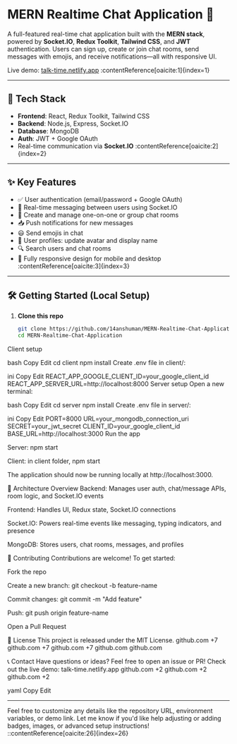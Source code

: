 # MERN Realtime Chat Application 🚀

A full-featured real-time chat application built with the **MERN stack**, powered by **Socket.IO**, **Redux Toolkit**, **Tailwind CSS**, and **JWT** authentication. Users can sign up, create or join chat rooms, send messages with emojis, and receive notifications—all with responsive UI.

Live demo: [talk-time.netlify.app](https://talk-time.netlify.app) :contentReference[oaicite:1]{index=1}

---

## 🔗 Tech Stack

- **Frontend**: React, Redux Toolkit, Tailwind CSS  
- **Backend**: Node.js, Express, Socket.IO  
- **Database**: MongoDB  
- **Auth**: JWT + Google OAuth  
- Real-time communication via **Socket.IO** :contentReference[oaicite:2]{index=2}

---

## ✨ Key Features

- ✅ User authentication (email/password + Google OAuth)  
- 🔄 Real-time messaging between users using Socket.IO  
- 👥 Create and manage one-on-one or group chat rooms  
- 📥 Push notifications for new messages  
- 😃 Send emojis in chat  
- 📸 User profiles: update avatar and display name  
- 🔍 Search users and chat rooms  
- 📱 Fully responsive design for mobile and desktop :contentReference[oaicite:3]{index=3}

---

## 🛠️ Getting Started (Local Setup)

1. **Clone this repo**  
   ```bash
   git clone https://github.com/14anshuman/MERN-Realtime-Chat-Application.git
   cd MERN-Realtime-Chat-Application
Client setup

bash
Copy
Edit
cd client
npm install
Create .env file in client/:

ini
Copy
Edit
REACT_APP_GOOGLE_CLIENT_ID=your_google_client_id
REACT_APP_SERVER_URL=http://localhost:8000
Server setup
Open a new terminal:

bash
Copy
Edit
cd server
npm install
Create .env file in server/:

ini
Copy
Edit
PORT=8000
URL=your_mongodb_connection_uri
SECRET=your_jwt_secret
CLIENT_ID=your_google_client_id
BASE_URL=http://localhost:3000
Run the app

Server: npm start

Client: in client folder, npm start

The application should now be running locally at http://localhost:3000.

🧩 Architecture Overview
Backend: Manages user auth, chat/message APIs, room logic, and Socket.IO events

Frontend: Handles UI, Redux state, Socket.IO connections

Socket.IO: Powers real-time events like messaging, typing indicators, and presence

MongoDB: Stores users, chat rooms, messages, and profiles

🤝 Contributing
Contributions are welcome! To get started:

Fork the repo

Create a new branch: git checkout -b feature-name

Commit changes: git commit -m "Add feature"

Push: git push origin feature-name

Open a Pull Request

📜 License
This project is released under the MIT License. 
github.com
+7
github.com
+7
github.com
+7
github.com
github.com

📞 Contact
Have questions or ideas? Feel free to open an issue or PR!
Check out the live demo: talk-time.netlify.app 
github.com
+2
github.com
+2
github.com
+2

yaml
Copy
Edit

---

Feel free to customize any details like the repository URL, environment variables, or demo link. Let me know if you'd like help adjusting or adding badges, images, or advanced setup instructions!
::contentReference[oaicite:26]{index=26}
